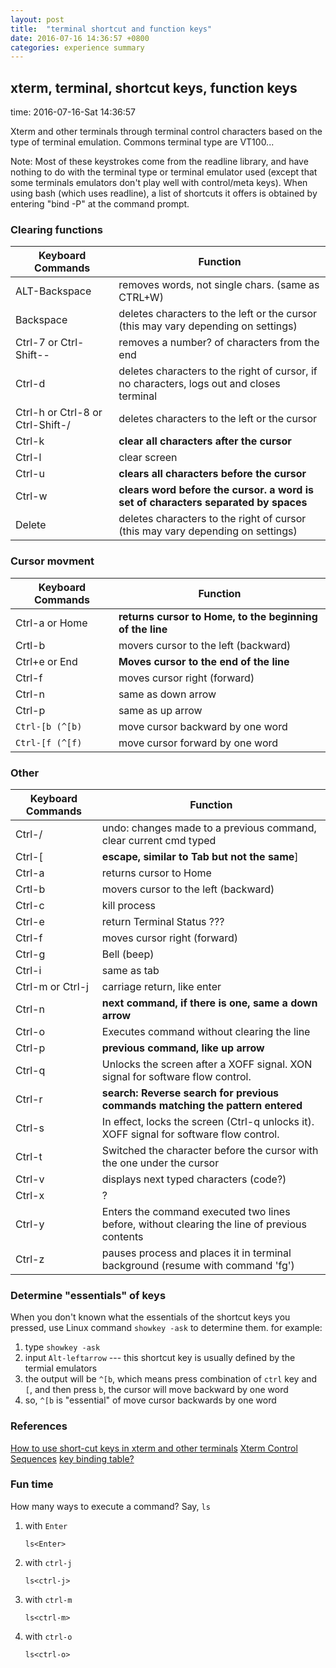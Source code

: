 ```yaml
---
layout: post
title:  "terminal shortcut and function keys"
date: 2016-07-16 14:36:57 +0800
categories: experience summary
---
```


## xterm, terminal, shortcut keys, function keys
time: 2016-07-16-Sat 14:36:57

Xterm and other terminals through terminal control characters based on the type
of terminal emulation. Commons terminal type are VT100...
 
Note: Most of these keystrokes come from the readline library, and have nothing
to do with the terminal type or terminal emulator used (except that some
terminals emulators don't play well with control/meta keys). When using bash
(which uses readline), a list of shortcuts it offers is obtained by entering
"bind -P" at the command prompt.

<!-- more -->
### Clearing functions

Keyboard Commands                | Function
-----                            | -----
ALT-Backspace                    | removes words, not single chars. (same as CTRL+W)
Backspace                        | deletes characters to the left or the cursor (this may vary depending on settings)
Ctrl-7 or Ctrl-Shift--           | removes a number? of characters from the end
Ctrl-d                           | deletes characters to the right of cursor, if no characters, logs out and closes terminal
Ctrl-h or Ctrl-8 or Ctrl-Shift-/ | deletes characters to the left or the cursor
Ctrl-k                           | **clear all characters after the cursor**
Ctrl-l                           | clear screen
Ctrl-u                           | **clears all characters before the cursor**
Ctrl-w                           | **clears word before the cursor. a word is set of characters separated by spaces**
Delete                           | deletes characters to the right of cursor (this may vary depending on settings)

### Cursor movment

Keyboard Commands | Function
-----             | -----
Ctrl-a or Home    | **returns cursor to Home, to the beginning of the line**
Crtl-b            | movers cursor to the left (backward)
Ctrl+e or End     | **Moves cursor to the end of the line**
Ctrl-f            | moves cursor right (forward)
Ctrl-n            | same as down arrow
Ctrl-p            | same as up arrow
`Ctrl-[b (^[b)`   | move cursor backward by one word
`Ctrl-[f (^[f)`   | move cursor forward by one word

### Other

Keyboard Commands | Function
-----             | -----
Ctrl-/            | undo: changes made to a previous command, clear current cmd typed
Ctrl-[            | **escape, similar to Tab but not the same**]
Ctrl-a            | returns cursor to Home
Crtl-b            | movers cursor to the left (backward)
Ctrl-c            | kill process
Ctrl-e            | return Terminal Status ???
Ctrl-f            | moves cursor right (forward)
Ctrl-g            | Bell (beep)
Ctrl-i            | same as tab
Ctrl-m or Ctrl-j  | carriage return, like enter
Ctrl-n            | **next command, if there is one, same a down arrow**
Ctrl-o            | Executes command without clearing the line
Ctrl-p            | **previous command, like up arrow**
Ctrl-q            | Unlocks the screen after a XOFF signal. XON signal for software flow control.
Ctrl-r            | **search: Reverse search for previous commands matching the pattern entered**
Ctrl-s            | In effect, locks the screen (Ctrl-q unlocks it). XOFF signal for software flow control.
Ctrl-t            | Switched the character before the cursor with the one under the cursor
Ctrl-v            | displays next typed characters (code?)
Ctrl-x            |  ?
Ctrl-y            | Enters the command executed two lines before, without clearing the line of previous contents
Ctrl-z            | pauses process and places it in terminal background (resume with command 'fg')

### Determine "essentials" of keys

When you don't known what the essentials of the shortcut keys you pressed, use
Linux command `showkey -ask` to determine them.
for example:
1. type `showkey -ask`
2. input `Alt-leftarrow` --- this shortcut key is usually defined by the
	 termial emulators
3. the output will be `^[b`, which means press combination of `ctrl` key and
	 `[`, and then press `b`, the cursor will move backward by one word
4. so, `^[b` is "essential" of move cursor backwards by one word

### References
[How to use short-cut keys in xterm and other terminals](http://how-to.wikia.com/wiki/How_to_use_short-cut_keys_in_xterm_and_other_terminals?)
[Xterm Control Sequences](http://www.xfree86.org/4.7.0/ctlseqs.html)
[key binding table?](http://unix.stackexchange.com/questions/116562/key-bindings-table)

### Fun time
How many ways to execute a command? Say, `ls`

1. with `Enter`

	```
	ls<Enter>
	```

2. with `ctrl-j`

	```
	ls<ctrl-j>
	```

3. with `ctrl-m`
 
 	```
	ls<ctrl-m>
	```

4. with `ctrl-o`

	```
	ls<ctrl-o>
	```
